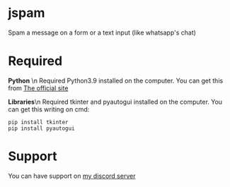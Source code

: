 # jspam
Spam a message on a form or a text input (like whatsapp's chat)

# Required
**Python** \n
Required Python3.9 installed on the computer.
You can get this from [The official site](https://www.python.org/downloads/)

**Libraries**\n
Required tkinter and pyautogui installed on the computer.
You can get this writing on cmd:

    pip install tkinter
    pip install pyautogui

# Support

You can have support on [my discord server](https://discord.io/juro)
